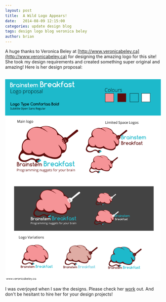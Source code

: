 ```yaml
---
layout: post
title:  A Wild Logo Appears!
date:   2014-08-09 12:15:00
categories: update design blog
tags: design logo blog veronica beley
author: brian
---
```


A huge thanks to Veronica Beley at [http://www.veronicabeley.ca](http://www.veronicabeley.ca) for designing the amazing logo for this site! She took my design requirements and created something super original and amazing! Here is her design proposal:

<br />

<img src="/assets/brainsteambreakfast_proposal.png" />

<br />

I was overjoyed when I saw the designs. Please check her [work](http://www.veronicabeley.ca/portfolio.html) out. And don't be hesitant to hire her for your design projects!